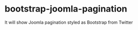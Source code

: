 bootstrap-joomla-pagination
===========================

It will show Joomla pagination styled as Bootstrap from Twitter
